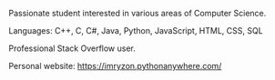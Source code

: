 Passionate student interested in various areas of Computer Science.

Languages: C++, C, C#, Java, Python, JavaScript, HTML, CSS, SQL

Professional Stack Overflow user.

Personal website: https://imryzon.pythonanywhere.com/
